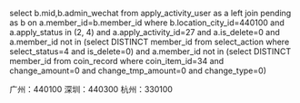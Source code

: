select b.mid,b.admin_wechat from apply_activity_user as a 
left join pending as b
on a.member_id=b.member_id where b.location_city_id=440100 and a.apply_status in (2, 4) and a.apply_activity_id=27 and a.is_delete=0
and a.member_id not in
(select DISTINCT member_id from select_action where select_status=4 and is_delete=0)
and a.member_id not in
(select DISTINCT member_id from coin_record where coin_item_id=34 and change_amount=0 and change_tmp_amount=0 and change_type=0)


广州：440100
深圳：440300
杭州：330100